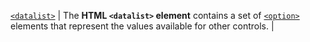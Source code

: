 [`<datalist>`](https://developer.mozilla.org/en-US/docs/Web/HTML/Element/datalist "The HTML <datalist> element contains a set of <option> elements that represent the values available for other controls.") | The **HTML `<datalist>` element** contains a set of [`<option>`](https://developer.mozilla.org/en-US/docs/Web/HTML/Element/option "In a Web form, the HTML <option> element is used to create a control representing an item within a <select>, an <optgroup> or a <datalist> HTML5 element.") elements that represent the values available for other controls. |
